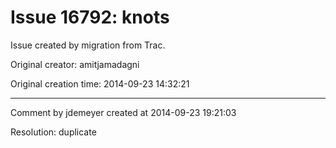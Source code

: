 # Issue 16792: knots

Issue created by migration from Trac.

Original creator: amitjamadagni

Original creation time: 2014-09-23 14:32:21




---

Comment by jdemeyer created at 2014-09-23 19:21:03

Resolution: duplicate
